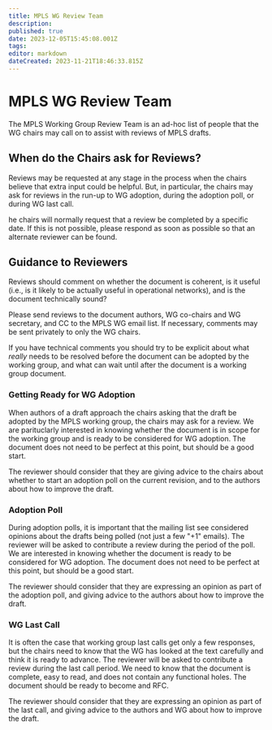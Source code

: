 ```yaml
---
title: MPLS WG Review Team
description: 
published: true
date: 2023-12-05T15:45:08.001Z
tags: 
editor: markdown
dateCreated: 2023-11-21T18:46:33.815Z
---
```


# MPLS WG Review Team
The MPLS Working Group Review Team is an ad-hoc list of people that the WG chairs may call on to assist with reviews of MPLS drafts.

## When do the Chairs ask for Reviews?
Reviews may be requested at any stage in the process when the chairs believe that extra input could be helpful. But, in particular, the chairs may ask for reviews in the run-up to WG adoption, during the adoption poll, or during WG last call.

he chairs will normally request that a review be completed by a specific date. If this is not possible, please respond as soon as possible so that an alternate reviewer can be found.

## Guidance to Reviewers
Reviews should comment on whether the document is coherent, is it useful (i.e., is it likely to be actually useful in operational networks), and is the document technically sound?  

Please send reviews to the document authors, WG co-chairs and WG secretary, and CC to the MPLS WG email list. If necessary, comments may be sent privately to only the WG chairs.

If you have technical comments you should try to be explicit about what *really* needs to be resolved before the document can be adopted by the working group, and what can wait until after the document is a working group document.

### Getting Ready for WG Adoption
When authors of a draft approach the chairs asking that the draft be adopted by the MPLS working group, the chairs may ask for a review. We are parituclarly interested in knowing whether the document is in scope for the working group and is ready to be considered for WG adoption. The document does not need to be perfect at this point, but should be a good start.

The reviewer should consider that they are giving advice to the chairs about whether to start an adoption poll on the current revision, and to the authors about how to improve the draft.

### Adoption Poll
During adoption polls, it is important that the mailing list see considered opinions about the drafts being polled (not just a few "+1" emails). The reviewer will be asked to contribute a review during the period of the poll. We are interested in knowing whether the document is ready to be considered for WG adoption. The document does not need to be perfect at this point, but should be a good start. 

The reviewer should consider that they are expressing an opinion as part of the adoption poll, and giving advice to the authors about how to improve the draft.

### WG Last Call
It is often the case that working group last calls get only a few responses, but the chairs need to know that the WG has looked at the text carefully and think it is ready to advance. The reviewer will be asked to contribute a review during the last call period. We need to know that the document is complete, easy to read, and does not contain any functional holes. The document should be ready to become and RFC.

The reviewer should consider that they are expressing an opinion as part of the last call, and giving advice to the authors and WG about how to improve the draft.
